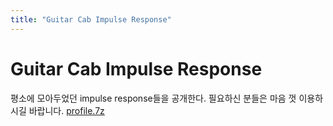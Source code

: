 ```yaml
---
title: "Guitar Cab Impulse Response"
---
```

# Guitar Cab Impulse Response

평소에 모아두었던 impulse response들을 공개한다.
필요하신 분들은 마음 껏 이용하시길 바랍니다.
[ profile.7z](http://tonebrew.tistory.com/attachment/cfile5.uf@1117371C49CDA6E64B57CA.7z)



